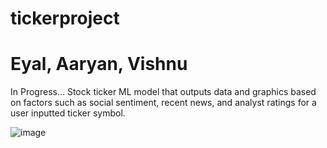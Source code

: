 # tickerproject
# Eyal, Aaryan, Vishnu
In Progress...
Stock ticker ML model that outputs data and graphics based on factors such as social sentiment, recent news, and analyst ratings for a user inputted ticker symbol.



![image](https://github.com/vishnuvvaradhan/tickerproject/assets/146493120/19aa7264-0257-4147-8ef5-d69f1e3433c4)
